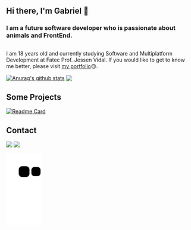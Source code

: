 ## Hi there, I'm Gabriel 👋
### I am a future software developer who is passionate about animals and FrontEnd.
##
I am 18 years old and currently studying Software and Multiplatform Development at Fatec Prof. Jessen Vidal. If you would like to get to know me better, please visit [my portfolio](https://github.com/b4hia/Portfolio)🙃. 

 <a href="https://github.com/anuraghazra/github-readme-stats"><img align="center" src="https://github-readme-stats.vercel.app/api?username=b4hia&show_icons=true&include_all_commits=true&theme=tokyonight&hide_border=true&count_private=true" alt="Anurag's github stats" style="width: 350px;"/></a> <a href="https://github.com/anuraghazra/github-readme-stats"><img align="center" src="https://github-readme-stats.vercel.app/api/top-langs/?username=b4hia&layout=compact&theme=tokyonight&hide_border=true" style="width: 310px;"  /></a> 


## Some Projects

[![Readme Card](https://github-readme-stats.vercel.app/api/pin/?username=b4hia&repo=DevWEB&theme=tokyonight)](https://github.com/b4hia/DevWEB)

## Contact
<div> 
  <a href="https://www.instagram.com/biel_1mvp/" target="_blank"><img src="https://img.shields.io/badge/-Instagram-%23E4405F?style=for-the-badge&logo=instagram&logoColor=white" target="_blank"></a>
  <a href="https://www.linkedin.com/in/gabriel-de-oliveira-silva-reis-798447266/" target="_blank"><img src="https://img.shields.io/badge/-LinkedIn-%230077B5?style=for-the-badge&logo=linkedin&logoColor=white" target="_blank"></a> 
</div>

![](https://raw.githubusercontent.com/b4hia/b4hia/output/github-contribution-grid-snake.svg)
